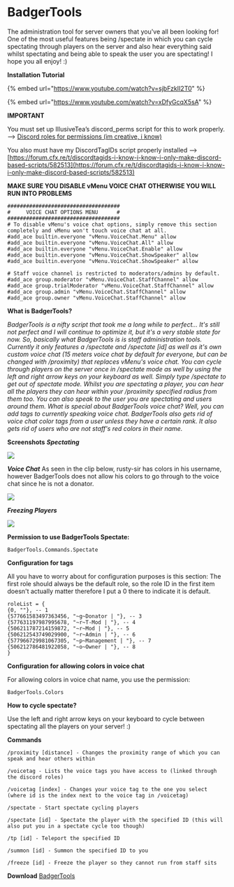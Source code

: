 # BadgerTools

The administration tool for server owners that you've all been looking for! One of the most useful features being /spectate in which you can cycle spectating through players on the server and also hear everything said whilst spectating and being able to speak the user you are spectating! I hope you all enjoy! :\)

**Installation Tutorial**

{% embed url="https://www.youtube.com/watch?v=sjbFzkII2T0" %}

{% embed url="https://www.youtube.com/watch?v=xDfyGcqX5sA" %}

**IMPORTANT**

You must set up IllusiveTea’s discord\_perms script for this to work properly. --&gt; [Discord roles for permissions \(im creative, i know\)](https://forum.cfx.re/t/discord-roles-for-permissions-im-creative-i-know/233805)

You also must have my DiscordTagIDs script properly installed --&gt; [https://forum.cfx.re/t/discordtagids-i-know-i-know-i-only-make-discord-based-scripts/582513](https://forum.cfx.re/t/discordtagids-i-know-i-know-i-only-make-discord-based-scripts/582513)

**MAKE SURE YOU DISABLE vMenu VOICE CHAT OTHERWISE YOU WILL RUN INTO PROBLEMS**

```text
####################################
#     VOICE CHAT OPTIONS MENU      #
####################################
# To disable vMenu's voice chat options, simply remove this section completely and vMenu won't touch voice chat at all.
#add_ace builtin.everyone "vMenu.VoiceChat.Menu" allow
#add_ace builtin.everyone "vMenu.VoiceChat.All" allow
#add_ace builtin.everyone "vMenu.VoiceChat.Enable" allow
#add_ace builtin.everyone "vMenu.VoiceChat.ShowSpeaker" allow
#add_ace builtin.everyone "vMenu.VoiceChat.ShowSpeaker" allow

# Staff voice channel is restricted to moderators/admins by default.
#add_ace group.moderator "vMenu.VoiceChat.StaffChannel" allow
#add_ace group.trialModerator "vMenu.VoiceChat.StaffChannel" allow
#add_ace group.admin "vMenu.VoiceChat.StaffChannel" allow
#add_ace group.owner "vMenu.VoiceChat.StaffChannel" allow
```

**What is BadgerTools?**

_BadgerTools is a nifty script that took me a long while to perfect... It's still not perfect and I will continue to optimize it, but it's a very stable state for now. So, basically what BadgerTools is is staff administration tools. Currently it only features a /spectate and /spectate \[id\] as well as it's own custom voice chat \(15 meters voice chat by default for everyone, but can be changed with /proximity\) that replaces vMenu's voice chat. You can cycle through players on the server once in /spectate mode as well by using the left and right arrow keys on your keyboard as well. Simply type /spectate to get out of spectate mode. Whilst you are spectating a player, you can hear all the players they can hear within your /proximity specified radius from them too. You can also speak to the user you are spectating and users around them. What is special about BadgerTools voice chat? Well, you can add tags to currently speaking voice chat. BadgerTools also gets rid of voice chat color tags from a user unless they have a certain rank. It also gets rid of users who are not staff's red colors in their name._

**Screenshots** _**Spectating**_ 

![](https://i.gyazo.com/012f16d990daaefc33b1c4024eb98690.gif)

_**Voice Chat**_ As seen in the clip below, rusty-sir has colors in his username, however BadgerTools does not allow his colors to go through to the voice chat since he is not a donator. 

![](https://i.gyazo.com/83dc4b3f6ea2e2ec42139c7c51d43847.gif)

_**Freezing Players**_ 

![](https://i.gyazo.com/12cc12c435870276f3ceb7f8f13c91c2.gif)

**Permission to use BadgerTools Spectate:**

```text
BadgerTools.Commands.Spectate
```

**Configuration for tags** 

All you have to worry about for configuration purposes is this section: The first role should always be the default role, so the role ID in the first item doesn't actually matter therefore I put a 0 there to indicate it is default.

```text
roleList = {
{0, ""}, -- 1
{577661583497363456, "~g~Donator | "}, -- 3
{577631197987995678, "~r~T-Mod | "}, -- 4
{506211787214159872, "~r~Mod | "}, -- 5
{506212543749029900, "~r~Admin | "}, -- 6
{577966729981067305, "~p~Management | "}, -- 7
{506212786481922058, "~o~Owner | "}, -- 8
}
```

**Configuration for allowing colors in voice chat** 

For allowing colors in voice chat name, you use the permission:

```text
BadgerTools.Colors
```

**How to cycle spectate?** 

Use the left and right arrow keys on your keyboard to cycle between spectating all the players on your server! :\)

**Commands** 

`/proximity [distance] - Changes the proximity range of which you can speak and hear others within`

`/voicetag - Lists the voice tags you have access to (linked through the discord roles)`

`/voicetag [index] - Changes your voice tag to the one you select (where id is the index next to the voice tag in /voicetag)`

`/spectate - Start spectate cycling players`

`/spectate [id] - Spectate the player with the specified ID (this will also put you in a spectate cycle too though)`

`/tp [id] - Teleport the specified ID`

`/summon [id] - Summon the specified ID to you`

`/freeze [id] - Freeze the player so they cannot run from staff sits`

**Download** [BadgerTools](https://github.com/JaredScar/BadgerTools)

